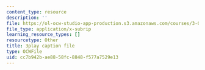 ```yaml
---
content_type: resource
description: ''
file: https://ol-ocw-studio-app-production.s3.amazonaws.com/courses/3-091sc-introduction-to-solid-state-chemistry-fall-2010/cc7b942bae8858fc8848f577a7529e13_Io_4ZckeQ1k.vtt
file_type: application/x-subrip
learning_resource_types: []
resourcetype: Other
title: 3play caption file
type: OCWFile
uid: cc7b942b-ae88-58fc-8848-f577a7529e13
---
```

